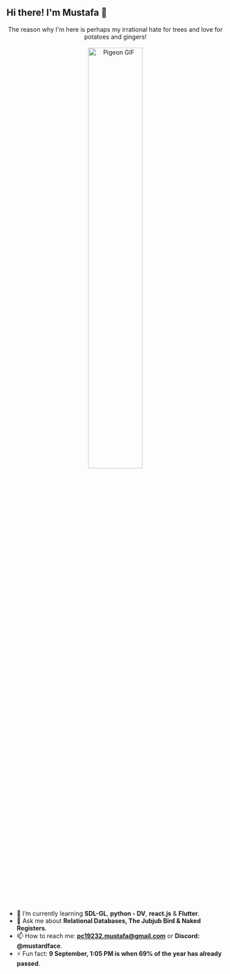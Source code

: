 ## Hi there! I'm Mustafa 🌳

<div align="center">
    The reason why I'm here is perhaps my irrational hate for trees and love for potatoes and gingers!
    <br><br>
    <a href="https://youtu.be/TlyrweRsILk?si=Sd93YEM1hFOphNB7">
    <img src="https://media.tenor.com/G-YjVvBH1H4AAAAj/pigeon-walk.gif" alt="Pigeon GIF" style="width: 50%; height: auto;">
    </a>
</div>
<br><br>

- 🌱 I’m currently learning **SDL-GL**, **python - DV**, **react.js** & **Flutter**.
- 💬 Ask me about **Relational Databases, The Jubjub Bird & Naked Registers**.
- 📫 How to reach me: **pc19232.mustafa@gmail.com** or **Discord: @mustardface**.
- ⚡ Fun fact: **9 September, 1:05 PM is when 69% of the year has already passed**.
